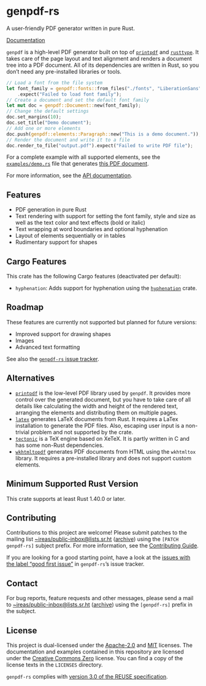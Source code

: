 <!---
Copyright (C) 2020 Robin Krahl <robin.krahl@ireas.org>
SPDX-License-Identifier: CC0-1.0
-->

# genpdf-rs

A user-friendly PDF generator written in pure Rust.

[Documentation](https://docs.rs/genpdf)

`genpdf` is a high-level PDF generator built on top of [`printpdf`][] and
[`rusttype`][].  It takes care of the page layout and text alignment and
renders a document tree into a PDF document.  All of its dependencies are
written in Rust, so you don’t need any pre-installed libraries or tools.

[`printpdf`]: https://lib.rs/crates/printpdf
[`rusttype`]: https://lib.rs/crates/rusttype

<!-- Keep in sync with src/lib.rs -->
```rust
// Load a font from the file system
let font_family = genpdf::fonts::from_files("./fonts", "LiberationSans", None)
    .expect("Failed to load font family");
// Create a document and set the default font family
let mut doc = genpdf::Document::new(font_family);
// Change the default settings
doc.set_margins(10);
doc.set_title("Demo document");
// Add one or more elements
doc.push(genpdf::elements::Paragraph::new("This is a demo document."));
// Render the document and write it to a file
doc.render_to_file("output.pdf").expect("Failed to write PDF file");
```

For a complete example with all supported elements, see the
[`examples/demo.rs`][] file that generates [this PDF document][].

[`examples/demo.rs`]: https://git.sr.ht/~ireas/genpdf-rs/tree/master/examples/demo.rs
[this PDF document]: https://git.sr.ht/~ireas/genpdf-rs/blob/master/examples/demo.pdf

For more information, see the [API documentation](https://docs.rs/genpdf).

## Features

- PDF generation in pure Rust
- Text rendering with support for setting the font family, style and size as
  well as the text color and text effects (bold or italic)
- Text wrapping at word boundaries and optional hyphenation
- Layout of elements sequentially or in tables
- Rudimentary support for shapes

## Cargo Features

This crate has the following Cargo features (deactivated per default):
- `hyphenation`:  Adds support for hyphenation using the [`hyphenation`][] crate.

[`hyphenation`]: https://lib.rs/crates/hyphenation

## Roadmap

These features are currently not supported but planned for future versions:
- Improved support for drawing shapes
- Images
- Advanced text formatting

See also the [`genpdf-rs` issue tracker](https://todo.sr.ht/~ireas/genpdf-rs).

## Alternatives

- [`printpdf`][] is the low-level PDF library used by `genpdf`.  It provides
  more control over the generated document, but you have to take care of all
  details like calculating the width and height of the rendered text, arranging
  the elements and distributing them on multiple pages.
- [`latex`][] generates LaTeX documents from Rust.  It requires a LaTex
  installation to generate the PDF files.  Also, escaping user input is a
  non-trivial problem and not supported by the crate.
- [`tectonic`][] is a TeX engine based on XeTeX.  It is partly written in C and
  has some non-Rust dependencies.
- [`wkhtmltopdf`][] generates PDF documents from HTML using the `wkhtmltox`
  library.  It requires a pre-installed library and does not support custom
  elements.

[`latex`]: https://lib.rs/crates/latex
[`tectonic`]: https://lib.rs/crates/tectonic
[`wkhtmltopdf`]: https://lib.rs/crates/wkhtmltopdf

## Minimum Supported Rust Version

This crate supports at least Rust 1.40.0 or later.

## Contributing

Contributions to this project are welcome!  Please submit patches to the
mailing list [~ireas/public-inbox@lists.sr.ht][] ([archive][]) using the
`[PATCH genpdf-rs]` subject prefix.  For more information, see the
[Contributing Guide][].

[~ireas/public-inbox@lists.sr.ht]: mailto:~ireas/public-inbox@lists.sr.ht
[archive]: https://lists.sr.ht/~ireas/public-inbox
[Contributing Guide]: https://man.sr.ht/~ireas/guides/contributing.md

If you are looking for a good starting point, have a look at the [issues with
the label “good first issue”][issues] in `genpdf-rs`’s issue tracker.

[issues]: https://todo.sr.ht/~ireas/genpdf-rs?search=label:%22good%20first%20issue%22%20status%3Aopen

## Contact

For bug reports, feature requests and other messages, please send a mail to
[~ireas/public-inbox@lists.sr.ht][] ([archive][]) using the `[genpdf-rs]`
prefix in the subject.

## License

This project is dual-licensed under the [Apache-2.0][] and [MIT][] licenses.
The documentation and examples contained in this repository are licensed under
the [Creative Commons Zero][CC0] license.  You can find a copy of the license
texts in the `LICENSES` directory.

`genpdf-rs` complies with [version 3.0 of the REUSE specification][reuse].

[Apache-2.0]: https://opensource.org/licenses/Apache-2.0
[MIT]: https://opensource.org/licenses/MIT
[CC0]: https://creativecommons.org/publicdomain/zero/1.0/
[reuse]: https://reuse.software/practices/3.0/
